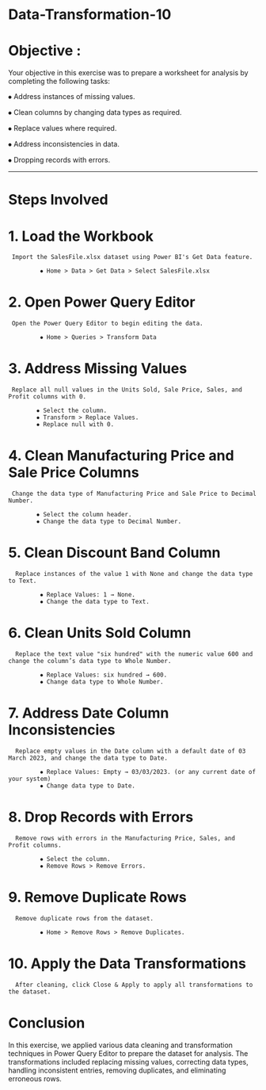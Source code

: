 # Data-Transformation-10

# Objective : 

Your objective in this exercise was to prepare a worksheet for analysis by completing the following tasks:

⦁ Address instances of missing values.

⦁ Clean columns by changing data types as required.

⦁ Replace values where required.

⦁ Address inconsistencies in data.

⦁ Dropping records with errors.

----------------------------------------------------------------------------------------------------------------------------------------------------------------------------------------------------------------------------------------------

# Steps Involved

# 1. Load the Workbook

     Import the SalesFile.xlsx dataset using Power BI's Get Data feature.

             ⦁ Home > Data > Get Data > Select SalesFile.xlsx

# 2. Open Power Query Editor

     Open the Power Query Editor to begin editing the data.

             ⦁ Home > Queries > Transform Data
              
# 3. Address Missing Values

     Replace all null values in the Units Sold, Sale Price, Sales, and Profit columns with 0.

            ⦁ Select the column.
            ⦁ Transform > Replace Values.
            ⦁ Replace null with 0.
             
# 4. Clean Manufacturing Price and Sale Price Columns

     Change the data type of Manufacturing Price and Sale Price to Decimal Number.

            ⦁ Select the column header.
            ⦁ Change the data type to Decimal Number.
              
# 5. Clean Discount Band Column

      Replace instances of the value 1 with None and change the data type to Text.

             ⦁ Replace Values: 1 → None.
             ⦁ Change the data type to Text.
              
# 6. Clean Units Sold Column

      Replace the text value "six hundred" with the numeric value 600 and change the column’s data type to Whole Number.

             ⦁ Replace Values: six hundred → 600.
             ⦁ Change data type to Whole Number.
              
# 7. Address Date Column Inconsistencies

      Replace empty values in the Date column with a default date of 03 March 2023, and change the data type to Date.

             ⦁ Replace Values: Empty → 03/03/2023. (or any current date of your system)
             ⦁ Change data type to Date.

# 8. Drop Records with Errors
      
      Remove rows with errors in the Manufacturing Price, Sales, and Profit columns.

             ⦁ Select the column.
             ⦁ Remove Rows > Remove Errors.

# 9. Remove Duplicate Rows
      
      Remove duplicate rows from the dataset.

             ⦁ Home > Remove Rows > Remove Duplicates.
              
# 10. Apply the Data Transformations

      After cleaning, click Close & Apply to apply all transformations to the dataset.

# Conclusion

In this exercise, we applied various data cleaning and transformation techniques in Power Query Editor to prepare the dataset for analysis. The transformations included replacing missing values, correcting data types, handling inconsistent entries, removing duplicates, and eliminating erroneous rows.
